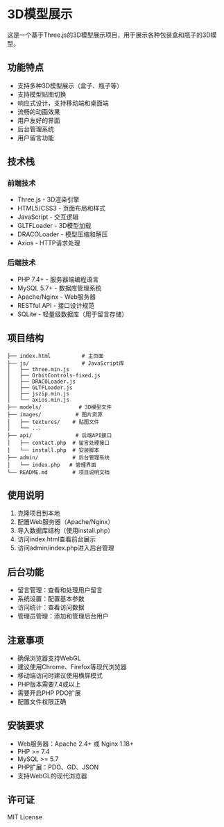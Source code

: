 # 3D模型展示

这是一个基于Three.js的3D模型展示项目，用于展示各种包装盒和瓶子的3D模型。

## 功能特点

- 支持多种3D模型展示（盒子、瓶子等）
- 支持模型贴图切换
- 响应式设计，支持移动端和桌面端
- 流畅的动画效果
- 用户友好的界面
- 后台管理系统
- 用户留言功能

## 技术栈

### 前端技术
- Three.js - 3D渲染引擎
- HTML5/CSS3 - 页面布局和样式
- JavaScript - 交互逻辑
- GLTFLoader - 3D模型加载
- DRACOLoader - 模型压缩和解压
- Axios - HTTP请求处理

### 后端技术
- PHP 7.4+ - 服务器端编程语言
- MySQL 5.7+ - 数据库管理系统
- Apache/Nginx - Web服务器
- RESTful API - 接口设计规范
- SQLite - 轻量级数据库（用于留言存储）

## 项目结构

```
├── index.html          # 主页面
├── js/                 # JavaScript库
│   ├── three.min.js
│   ├── OrbitControls-fixed.js
│   ├── DRACOLoader.js
│   ├── GLTFLoader.js
│   ├── jszip.min.js
│   └── axios.min.js
├── models/            # 3D模型文件
├── images/           # 图片资源
│   ├── textures/    # 贴图文件
│   └── ...
├── api/              # 后端API接口
│   ├── contact.php  # 留言处理接口
│   └── install.php  # 安装脚本
├── admin/           # 后台管理系统
│   └── index.php   # 管理界面
└── README.md        # 项目说明文档
```

## 使用说明

1. 克隆项目到本地
2. 配置Web服务器（Apache/Nginx）
3. 导入数据库结构（使用install.php）
4. 访问index.html查看前台展示
5. 访问admin/index.php进入后台管理

## 后台功能

- 留言管理：查看和处理用户留言
- 系统设置：配置基本参数
- 访问统计：查看访问数据
- 管理员管理：添加和管理后台用户

## 注意事项

- 确保浏览器支持WebGL
- 建议使用Chrome、Firefox等现代浏览器
- 移动端访问时建议使用横屏模式
- PHP版本需要7.4或以上
- 需要开启PHP PDO扩展
- 配置文件权限正确

## 安装要求

- Web服务器：Apache 2.4+ 或 Nginx 1.18+
- PHP >= 7.4
- MySQL >= 5.7
- PHP扩展：PDO、GD、JSON
- 支持WebGL的现代浏览器

## 许可证

MIT License 
